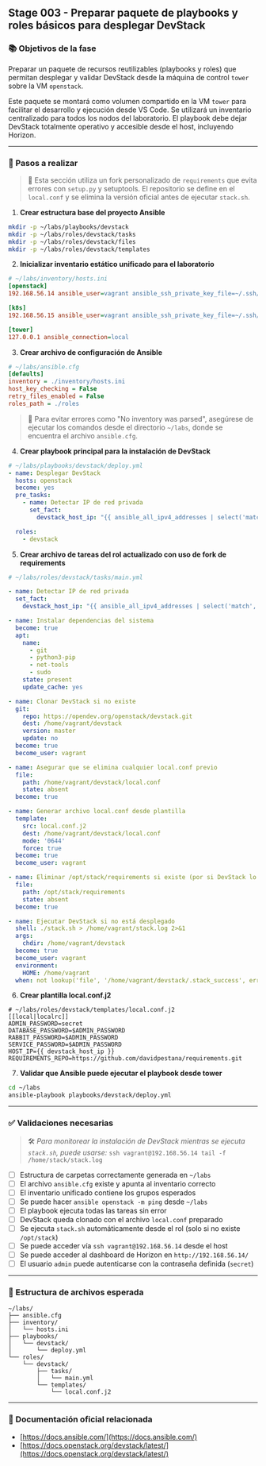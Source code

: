 ## Stage 003 - Preparar paquete de playbooks y roles básicos para desplegar DevStack

### 📚 Objetivos de la fase

Preparar un paquete de recursos reutilizables (playbooks y roles) que permitan desplegar y validar DevStack desde la máquina de control `tower` sobre la VM `openstack`.

Este paquete se montará como volumen compartido en la VM `tower` para facilitar el desarrollo y ejecución desde VS Code. Se utilizará un inventario centralizado para todos los nodos del laboratorio. El playbook debe dejar DevStack totalmente operativo y accesible desde el host, incluyendo Horizon.

---

### 🔧 Pasos a realizar

> 🔄 Esta sección utiliza un fork personalizado de `requirements` que evita errores con `setup.py` y setuptools. El repositorio se define en el `local.conf` y se elimina la versión oficial antes de ejecutar `stack.sh`.

1. **Crear estructura base del proyecto Ansible**

```bash
mkdir -p ~/labs/playbooks/devstack
mkdir -p ~/labs/roles/devstack/tasks
mkdir -p ~/labs/roles/devstack/files
mkdir -p ~/labs/roles/devstack/templates
```

2. **Inicializar inventario estático unificado para el laboratorio**

```ini
# ~/labs/inventory/hosts.ini
[openstack]
192.168.56.14 ansible_user=vagrant ansible_ssh_private_key_file=~/.ssh/id_rsa

[k8s]
192.168.56.15 ansible_user=vagrant ansible_ssh_private_key_file=~/.ssh/id_rsa

[tower]
127.0.0.1 ansible_connection=local
```

3. **Crear archivo de configuración de Ansible**

```ini
# ~/labs/ansible.cfg
[defaults]
inventory = ./inventory/hosts.ini
host_key_checking = False
retry_files_enabled = False
roles_path = ./roles
```

> 🔔 Para evitar errores como "No inventory was parsed", asegúrese de ejecutar los comandos desde el directorio `~/labs`, donde se encuentra el archivo `ansible.cfg`.

4. **Crear playbook principal para la instalación de DevStack**

```yaml
# ~/labs/playbooks/devstack/deploy.yml
- name: Desplegar DevStack
  hosts: openstack
  become: yes
  pre_tasks:
    - name: Detectar IP de red privada
      set_fact:
        devstack_host_ip: "{{ ansible_all_ipv4_addresses | select('match', '^192\\.168\\.56\\.') | list | first }}"

  roles:
    - devstack
```

5. **Crear archivo de tareas del rol actualizado con uso de fork de requirements**

```yaml
# ~/labs/roles/devstack/tasks/main.yml

- name: Detectar IP de red privada
  set_fact:
    devstack_host_ip: "{{ ansible_all_ipv4_addresses | select('match', '^192\\.168\\.56\\.') | list | first }}"

- name: Instalar dependencias del sistema
  become: true
  apt:
    name:
      - git
      - python3-pip
      - net-tools
      - sudo
    state: present
    update_cache: yes

- name: Clonar DevStack si no existe
  git:
    repo: https://opendev.org/openstack/devstack.git
    dest: /home/vagrant/devstack
    version: master
    update: no
  become: true
  become_user: vagrant

- name: Asegurar que se elimina cualquier local.conf previo
  file:
    path: /home/vagrant/devstack/local.conf
    state: absent
  become: true

- name: Generar archivo local.conf desde plantilla
  template:
    src: local.conf.j2
    dest: /home/vagrant/devstack/local.conf
    mode: '0644'
    force: true
  become: true
  become_user: vagrant

- name: Eliminar /opt/stack/requirements si existe (por si DevStack lo creó en ejecuciones previas)
  file:
    path: /opt/stack/requirements
    state: absent
  become: true

- name: Ejecutar DevStack si no está desplegado
  shell: ./stack.sh > /home/vagrant/stack.log 2>&1
  args:
    chdir: /home/vagrant/devstack
  become: true
  become_user: vagrant
  environment:
    HOME: /home/vagrant
  when: not lookup('file', '/home/vagrant/devstack/.stack_success', errors='ignore')

```

6. **Crear plantilla local.conf.j2**

```jinja2
# ~/labs/roles/devstack/templates/local.conf.j2
[[local|localrc]]
ADMIN_PASSWORD=secret
DATABASE_PASSWORD=$ADMIN_PASSWORD
RABBIT_PASSWORD=$ADMIN_PASSWORD
SERVICE_PASSWORD=$ADMIN_PASSWORD
HOST_IP={{ devstack_host_ip }}
REQUIREMENTS_REPO=https://github.com/davidpestana/requirements.git
```

7. **Validar que Ansible puede ejecutar el playbook desde tower**

```bash
cd ~/labs
ansible-playbook playbooks/devstack/deploy.yml
```

---

### ✅ Validaciones necesarias

> 🛠️ *Para monitorear la instalación de DevStack mientras se ejecuta `stack.sh`, puede usarse:*
> `ssh vagrant@192.168.56.14 tail -f /home/stack/stack.log`

* [ ] Estructura de carpetas correctamente generada en `~/labs`
* [ ] El archivo `ansible.cfg` existe y apunta al inventario correcto
* [ ] El inventario unificado contiene los grupos esperados
* [ ] Se puede hacer `ansible openstack -m ping` desde `~/labs`
* [ ] El playbook ejecuta todas las tareas sin error
* [ ] DevStack queda clonado con el archivo `local.conf` preparado
* [ ] Se ejecuta `stack.sh` automáticamente desde el rol (solo si no existe `/opt/stack`)
* [ ] Se puede acceder vía `ssh vagrant@192.168.56.14` desde el host
* [ ] Se puede acceder al dashboard de Horizon en `http://192.168.56.14/`
* [ ] El usuario `admin` puede autenticarse con la contraseña definida (`secret`)

---

### 📂 Estructura de archivos esperada

```
~/labs/
├── ansible.cfg
├── inventory/
│   └── hosts.ini
├── playbooks/
│   └── devstack/
│       └── deploy.yml
└── roles/
    └── devstack/
        ├── tasks/
        │   └── main.yml
        └── templates/
            └── local.conf.j2
```

---

### 🔗 Documentación oficial relacionada

* [https://docs.ansible.com/](https://docs.ansible.com/)
* [https://docs.openstack.org/devstack/latest/](https://docs.openstack.org/devstack/latest/)
